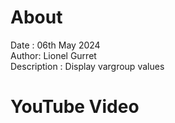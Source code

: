 # About
Date : 06th May 2024  
Author: Lionel Gurret  
Description : Display vargroup values
# YouTube Video
[](Link)